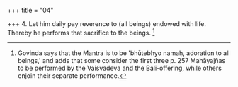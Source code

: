 +++
title = "04"

+++
4. Let him daily pay reverence to (all beings) endowed with life. Thereby he performs that sacrifice to the beings. [^2] 


[^2]:  Govinda says that the Mantra is to be 'bhūtebhyo namaḥ, adoration to all beings,' and adds that some consider the first three p. 257 Mahāyajñas to be performed by the Vaiśvadeva and the Bali-offering, while others enjoin their separate performance.
